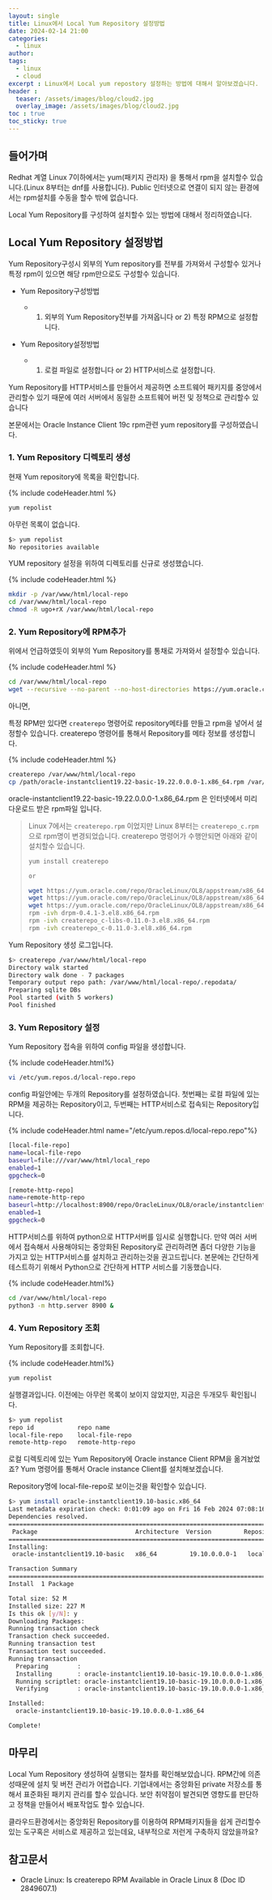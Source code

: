 ```yaml
---
layout: single
title: Linux에서 Local Yum Repository 설정방법
date: 2024-02-14 21:00
categories: 
  - linux
author: 
tags: 
  - linux
  - cloud
excerpt : Linux에서 Local yum repostory 설정하는 방법에 대해서 알아보겠습니다.
header :
  teaser: /assets/images/blog/cloud2.jpg
  overlay_image: /assets/images/blog/cloud2.jpg
toc : true  
toc_sticky: true
---
```


## 들어가며

Redhat 계열 Linux 7이하에서는 yum(패키지 관리자) 을 통해서 rpm을 설치할수 있습니다.(Linux 8부터는 dnf를 사용합니다). Public 인터넷으로 연결이 되지 않는 환경에서는 rpm설치를 수동을 할수 밖에 없습니다. 

Local Yum Repository를 구성하여 설치할수 있는 방법에 대해서 정리하였습니다.

## Local Yum Repository 설정방법

Yum Repository구성시 외부의 Yum repository를 전부를 가져와서 구성할수 있거나 특정 rpm이 있으면 해당 rpm만으로도 구성할수 있습니다. 

- Yum Repository구성방법
  - 1) 외부의 Yum Repository전부를 가져옵니다 or 2) 특정 RPM으로 설정합니다.

- Yum Repository설정방법
  - 1) 로컬 파일로 설정합니다 or 2) HTTP서비스로 설정합니다.

Yum Repository를 HTTP서비스를 만들어서 제공하면 소프트웨어 패키지를 중앙에서 관리할수 있기 때문에 여러 서버에서 동일한 소프트웨어 버전 및 정책으로 관리할수 있습니다

본문에서는 Oracle Instance Client 19c rpm관련 yum repository를 구성하였습니다.

### 1. Yum Repository 디렉토리 생성

현재 Yum repository에 목록을 확인합니다.  

{% include codeHeader.html %} 
```bash
yum repolist
```
아무런 목록이 없습니다.
```bash
$> yum repolist
No repositories available
```

YUM repository 설정을 위하여 디렉토리를 신규로 생성했습니다.

{% include codeHeader.html %} 
```bash
mkdir -p /var/www/html/local-repo
cd /var/www/html/local-repo
chmod -R ugo+rX /var/www/html/local-repo
```

### 2. Yum Repository에 RPM추가

위에서 언급하였듯이 외부의 Yum Repository를 통채로 가져와서 설정할수 있습니다. 

{% include codeHeader.html %} 
```bash
cd /var/www/html/local-repo
wget --recursive --no-parent --no-host-directories https://yum.oracle.com/repo/OracleLinux/OL8/oracle/instantclient/x86_64/ -P  /var/www/html/local-repo
```

아니면,

특정 RPM만 있다면 `createrepo` 명령어로 repository메타를 만들고 rpm을 넣어서 설정할수 있습니다.
createrepo 명령어를 통해서 Repository를 메타 정보를 생성합니다.

{% include codeHeader.html %} 
```bash
createrepo /var/www/html/local-repo
cp /path/oracle-instantclient19.22-basic-19.22.0.0.0-1.x86_64.rpm /var/www/html/local-repo
```

oracle-instantclient19.22-basic-19.22.0.0.0-1.x86_64.rpm 은 인터넷에서 미리 다운로드 받은 rpm파일 입니다.

> Linux 7에서는 `createrepo.rpm` 이었지만 Linux 8부터는 `createrepo_c.rpm`으로 rpm명이 변경되었습니다. 
> createrepo 명령어가 수행안되면 아래와 같이 설치할수 있습니다. 
> ```bash
> yum install createrepo
>
> or 
>
> wget https://yum.oracle.com/repo/OracleLinux/OL8/appstream/x86_64/getPackage/createrepo_c-libs-0.11.0-3.el8.x86_64.rpm
> wget https://yum.oracle.com/repo/OracleLinux/OL8/appstream/x86_64/getPackage/createrepo_c-libs-0.11.0-1.el8.x86_64.rpm
> wget https://yum.oracle.com/repo/OracleLinux/OL8/appstream/x86_64/getPackage/drpm-0.4.1-3.el8.x86_64.rpm
> rpm -ivh drpm-0.4.1-3.el8.x86_64.rpm
> rpm -ivh createrepo_c-libs-0.11.0-3.el8.x86_64.rpm
> rpm -ivh createrepo_c-0.11.0-3.el8.x86_64.rpm 
> ```

Yum Repository 생성 로그입니다. 

```bash
$> createrepo /var/www/html/local-repo
Directory walk started
Directory walk done - 7 packages
Temporary output repo path: /var/www/html/local-repo/.repodata/
Preparing sqlite DBs
Pool started (with 5 workers)
Pool finished
```


### 3. Yum Repository 설정

Yum Repository 접속을 위하여 config 파일을 생성합니다. 

{% include codeHeader.html%} 
```bash
vi /etc/yum.repos.d/local-repo.repo
```
config 파일안에는 두개의 Repository를 설정하였습니다. 
첫번째는 로컬 파일에 있는 RPM을 제공하는 Repository이고, 두번째는 HTTP서비스로 접속되는 Repository입니다. 

{% include codeHeader.html name="/etc/yum.repos.d/local-repo.repo"%} 
```bash
[local-file-repo]
name=local-file-repo
baseurl=file:///var/www/html/local_repo
enabled=1
gpgcheck=0 

[remote-http-repo]
name=remote-http-repo
baseurl=http://localhost:8900/repo/OracleLinux/OL8/oracle/instantclient/x86_64/
enabled=1
gpgcheck=0 
```

HTTP서비스를 위하여 python으로 HTTP서버를 임시로 실행합니다.
만약 여러 서버에서 접속해서 사용해야되는 중앙화된 Repository로 관리하려면 좀더 다양한 기능을 가지고 있는 HTTP서비스를 설치하고 관리하는것을 권고드립니다. 
본문에는 간단하게 테스트하기 위해서 Python으로 간단하게 HTTP 서비스를 기동했습니다. 

{% include codeHeader.html%} 
```bash
cd /var/www/html/local-repo
python3 -m http.server 8900 &
```

### 4. Yum Repository 조회

Yum Repository를 조회합니다. 

{% include codeHeader.html%} 
```bash
yum repolist
```

실행결과입니다. 이전에는 아무런 목록이 보이지 않았지만, 지금은 두개모두 확인됩니다. 
```bash
$> yum repolist
repo id            repo name
local-file-repo    local-file-repo
remote-http-repo   remote-http-repo
```

로컬 디렉토리에 있는 Yum Repository에 Oracle instance Client RPM을 옮겨놨었죠?
Yum 명령어를 통해서 Oracle instance Client를 설치해보겠습니다. 

Repository명에 local-file-repo로 보이는것을 확인할수 있습니다. 

```bash
$> yum install oracle-instantclient19.10-basic.x86_64
Last metadata expiration check: 0:01:09 ago on Fri 16 Feb 2024 07:08:16 AM GMT.
Dependencies resolved.
===========================================================================================
 Package                           Architecture  Version         Repository          Size
===========================================================================================
Installing:
 oracle-instantclient19.10-basic   x86_64         19.10.0.0.0-1   local-file-repo    52 M

Transaction Summary
===========================================================================================
Install  1 Package

Total size: 52 M
Installed size: 227 M
Is this ok [y/N]: y
Downloading Packages:
Running transaction check
Transaction check succeeded.
Running transaction test
Transaction test succeeded.
Running transaction
  Preparing        :                                                                                                                                                                                                      1/1
  Installing       : oracle-instantclient19.10-basic-19.10.0.0.0-1.x86_64                                                                                                                                                 1/1
  Running scriptlet: oracle-instantclient19.10-basic-19.10.0.0.0-1.x86_64                                                                                                                                                 1/1
  Verifying        : oracle-instantclient19.10-basic-19.10.0.0.0-1.x86_64                                                                                                                                                 1/1

Installed:
  oracle-instantclient19.10-basic-19.10.0.0.0-1.x86_64

Complete!
```

## 마무리

Local Yum Repository 생성하여 실행되는 절차를 확인해보았습니다. RPM간에 의존성때문에 설치 및 버전 관리가 어렵습니다. 기업내에서는 중앙화된 private 저장소를 통해서 표준화된 패키지 관리를 할수 있습니다. 
보안 취약점이 발견되면 영향도를 판단하고 정책을 만들어서 배포작업도 할수 있습니다. 

클라우드환경에서는 중앙화된 Repository를 이용하여 RPM패키지들을 쉽게 관리할수 있는 도구혹은 서비스로 제공하고 있는데요, 
내부적으로 저런게 구축하지 않았을까요?

## 참고문서 

- Oracle Linux: Is createrepo RPM Available in Oracle Linux 8 (Doc ID 2849607.1)